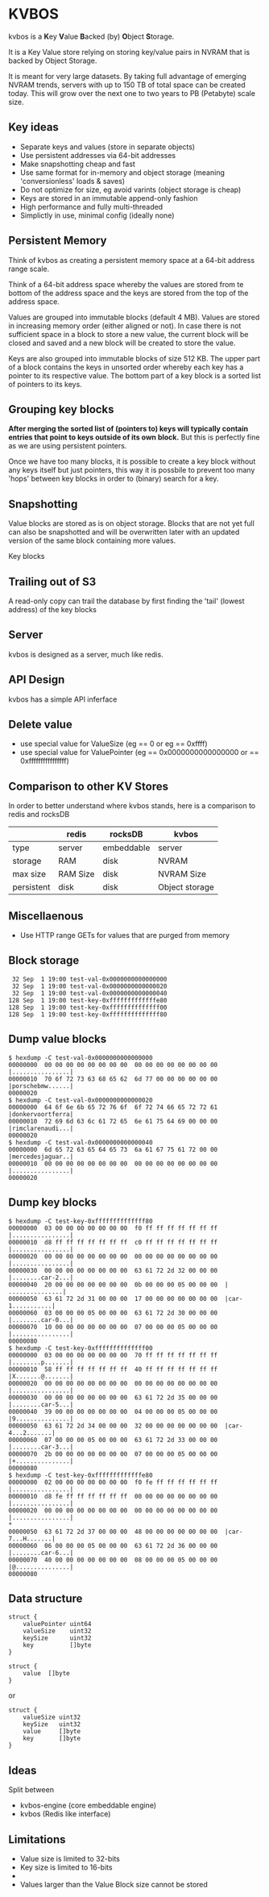 
# KVBOS

kvbos is a **K**ey **V**alue **B**acked (by) **O**bject **S**torage.

It is a Key Value store relying on storing key/value pairs in NVRAM that is backed by Object Storage.

It is meant for very large datasets. By taking full advantage of emerging NVRAM trends, servers with up to 150 TB of total space can be created today. This will grow over the next one to two years to PB (Petabyte) scale size.

## Key ideas

- Separate keys and values (store in separate objects)
- Use persistent addresses via 64-bit addresses
- Make snapshotting cheap and fast
- Use same format for in-memory and object storage (meaning 'conversionless' loads & saves)
- Do not optimize for size, eg avoid varints (object storage is cheap)
- Keys are stored in an immutable append-only fashion
- High performance and fully multi-threaded
- Simplictly in use, minimal config (ideally none)

## Persistent Memory

Think of kvbos as creating a persistent memory space at a 64-bit address range scale.

Think of a 64-bit address space whereby the values are stored from te bottom of the address space and the keys are stored from the top of the address space.

Values are grouped into immutable blocks (default 4 MB). Values are stored in increasing memory order (either aligned or not). In case there is not sufficient space in a block to store a new value, the current block will be closed and saved and a new block will be created to store the value.

Keys are also grouped into immutable blocks of size 512 KB. The upper part of a block contains the keys in unsorted order whereby each key has a pointer to its respective value. The bottom part of a key block is a sorted list of pointers to its keys.

## Grouping key blocks

**After merging the sorted list of (pointers to) keys will typically contain entries that point to keys outside of its own block.** But this is perfectly fine as we are using persistent pointers.

Once we have too many blocks, it is possible to create a key block without any keys itself but just pointers, this way it is possbile to prevent too many 'hops' between key blocks in order to (binary) search for a key.

## Snapshotting

Value blocks are stored as is on object storage. Blocks that are not yet full can also be snapshotted and will be overwritten later with an updated version of the same block containing more values.

Key blocks

## Trailing out of S3

A read-only copy can trail the database by first finding the 'tail' (lowest address) of the key blocks

## Server 

kvbos is designed as a server, much like redis.

## API Design

kvbos has a simple API inferface

## Delete value

- use special value for ValueSize (eg == 0 or eg == 0xffff)
- use special value for ValuePointer (eg == 0x0000000000000000 or == 0xffffffffffffffff)

## Comparison to other KV Stores

In order to better understand where kvbos stands, here is a comparison to redis and rocksDB

|      | redis  | rocksDB    | kvbos
|------|--------|------------|----------
| type | server | embeddable | server
| storage | RAM | disk | NVRAM |
| max size | RAM Size | disk | NVRAM Size |
| persistent | disk | disk | Object storage |

## Miscellaenous

- Use HTTP range GETs for values that are purged from memory

## Block storage

```
 32 Sep  1 19:00 test-val-0x0000000000000000
 32 Sep  1 19:00 test-val-0x0000000000000020
 32 Sep  1 19:00 test-val-0x0000000000000040
128 Sep  1 19:00 test-key-0xfffffffffffffe80
128 Sep  1 19:00 test-key-0xffffffffffffff00
128 Sep  1 19:00 test-key-0xffffffffffffff80
```

## Dump value blocks 

```
$ hexdump -C test-val-0x0000000000000000 
00000000  00 00 00 00 00 00 00 00  00 00 00 00 00 00 00 00  |................|
00000010  70 6f 72 73 63 68 65 62  6d 77 00 00 00 00 00 00  |porschebmw......|
00000020
$ hexdump -C test-val-0x0000000000000020 
00000000  64 6f 6e 6b 65 72 76 6f  6f 72 74 66 65 72 72 61  |donkervoortferra|
00000010  72 69 6d 63 6c 61 72 65  6e 61 75 64 69 00 00 00  |rimclarenaudi...|
00000020
$ hexdump -C test-val-0x0000000000000040 
00000000  6d 65 72 63 65 64 65 73  6a 61 67 75 61 72 00 00  |mercedesjaguar..|
00000010  00 00 00 00 00 00 00 00  00 00 00 00 00 00 00 00  |................|
00000020
```

## Dump key blocks 

```
$ hexdump -C test-key-0xffffffffffffff80 
00000000  03 00 00 00 00 00 00 00  f0 ff ff ff ff ff ff ff  |................|
00000010  d8 ff ff ff ff ff ff ff  c0 ff ff ff ff ff ff ff  |................|
00000020  00 00 00 00 00 00 00 00  00 00 00 00 00 00 00 00  |................|
00000030  00 00 00 00 00 00 00 00  63 61 72 2d 32 00 00 00  |........car-2...|
00000040  20 00 00 00 00 00 00 00  0b 00 00 00 05 00 00 00  | ...............|
00000050  63 61 72 2d 31 00 00 00  17 00 00 00 00 00 00 00  |car-1...........|
00000060  03 00 00 00 05 00 00 00  63 61 72 2d 30 00 00 00  |........car-0...|
00000070  10 00 00 00 00 00 00 00  07 00 00 00 05 00 00 00  |................|
00000080
$ hexdump -C test-key-0xffffffffffffff00 
00000000  03 00 00 00 00 00 00 00  70 ff ff ff ff ff ff ff  |........p.......|
00000010  58 ff ff ff ff ff ff ff  40 ff ff ff ff ff ff ff  |X.......@.......|
00000020  00 00 00 00 00 00 00 00  00 00 00 00 00 00 00 00  |................|
00000030  00 00 00 00 00 00 00 00  63 61 72 2d 35 00 00 00  |........car-5...|
00000040  39 00 00 00 00 00 00 00  04 00 00 00 05 00 00 00  |9...............|
00000050  63 61 72 2d 34 00 00 00  32 00 00 00 00 00 00 00  |car-4...2.......|
00000060  07 00 00 00 05 00 00 00  63 61 72 2d 33 00 00 00  |........car-3...|
00000070  2b 00 00 00 00 00 00 00  07 00 00 00 05 00 00 00  |+...............|
00000080
$ hexdump -C test-key-0xfffffffffffffe80 
00000000  02 00 00 00 00 00 00 00  f0 fe ff ff ff ff ff ff  |................|
00000010  d8 fe ff ff ff ff ff ff  00 00 00 00 00 00 00 00  |................|
00000020  00 00 00 00 00 00 00 00  00 00 00 00 00 00 00 00  |................|
*
00000050  63 61 72 2d 37 00 00 00  48 00 00 00 00 00 00 00  |car-7...H.......|
00000060  06 00 00 00 05 00 00 00  63 61 72 2d 36 00 00 00  |........car-6...|
00000070  40 00 00 00 00 00 00 00  08 00 00 00 05 00 00 00  |@...............|
00000080
```

## Data structure

```
struct {
    valuePointer uint64
    valueSize    uint32
    keySize      uint32
    key          []byte
}
```

```
struct {
    value  []byte
}
```

or

```
struct {
    valueSize uint32
    keySize   uint32
    value     []byte
    key       []byte
}
```

## Ideas

Split between
- kvbos-engine (core embeddable engine)
- kvbos (Redis like interface)

## Limitations

- Value size is limited to 32-bits
- Key size is limited to 16-bits
- 
- Values larger than the Value Block size cannot be stored
